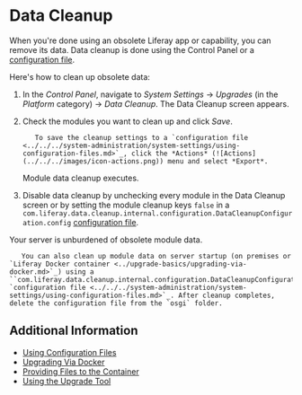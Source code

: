 # Data Cleanup

When you're done using an obsolete Liferay app or capability, you can remove its data. Data cleanup is done using the Control Panel or a [configuration file](../../../system-administration/system-settings/using-configuration-files.md).

Here's how to clean up obsolete data:

1. In the *Control Panel*, navigate to *System Settings* &rarr; *Upgrades* (in the *Platform* category) &rarr; *Data Cleanup*. The Data Cleanup screen appears.

1. Check the modules you want to clean up and click *Save*.

    ```note::
       To save the cleanup settings to a `configuration file <../../../system-administration/system-settings/using-configuration-files.md>`_, click the *Actions* (![Actions](../../../images/icon-actions.png)) menu and select *Export*.
    ```

   Module data cleanup executes.

1. Disable data cleanup by unchecking every module in the Data Cleanup screen or by setting the module cleanup keys `false` in a `com.liferay.data.cleanup.internal.configuration.DataCleanupConfiguration.config` [configuration file](../../../system-administration/system-settings/using-configuration-files.md).

Your server is unburdened of obsolete module data.

```note::
   You can also clean up module data on server startup (on premises or `Liferay Docker container <../upgrade-basics/upgrading-via-docker.md>`_) using a ``com.liferay.data.cleanup.internal.configuration.DataCleanupConfiguration.config`` `configuration file <../../../system-administration/system-settings/using-configuration-files.md>`_. After cleanup completes, delete the configuration file from the `osgi` folder.
```

## Additional Information

* [Using Configuration Files](../../../system-administration/system-settings/using-configuration-files.md)
* [Upgrading Via Docker](../upgrade-basics/upgrading-via-docker.md)
* [Providing Files to the Container](../../installing-liferay/using-liferay-dxp-docker-images/providing-files-to-the-container.md)
* [Using the Upgrade Tool](../upgrade-basics/using-the-database-upgrade-tool.md)